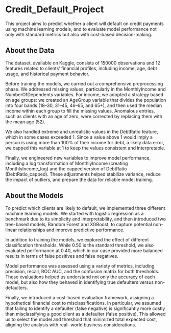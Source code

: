 # Credit_Default_Project

This project aims to predict whether a client will default on credit payments using machine learning models, and to evaluate model performance not only with standard metrics but also with cost-based decision-making.

## About the Data 

The dataset, available on Kaggle, consists of 150000 observations and 12 features related to clients’ financial profiles, including income, age, debt usage, and historical payment behavior.

Before training the models, we carried out a comprehensive preprocessing phase. We addressed missing values, particularly in the MonthlyIncome and NumberOfDependents variables. For income, we adopted a strategy 
based on age groups: we created an AgeGroup variable that divides the population into four bands (18–30, 31–45, 46–65, and 65+), and then used the median income within each group to fill the missing values. 
Anomalous entries, such as clients with an age of zero, were corrected by replacing them with the mean age (52).

We also handled extreme and unrealistic values in the DebtRatio feature, which in some cases exceeded 1. Since a value above 1 would imply a person is using more than 100% of their income for debt, a likely data 
error, we capped this variable at 1 to keep the values consistent and interpretable.

Finally, we engineered new variables to improve model performance, including a log transformation of MonthlyIncome (creating MonthlyIncome_log) and the capped version of DebtRatio (DebtRatio_capped). These 
adjustments helped stabilize variance, reduce the impact of outliers, and prepare the data for reliable model training.

## About the Models 

To predict which clients are likely to default, we implemented three different machine learning models. We started with logistic regression as a benchmark due to its simplicity and interpretability, and then 
introduced two tree-based models, Random Forest and XGBoost, to capture potential non-linear relationships and improve predictive performance.

In addition to training the models, we explored the effect of different classification thresholds. While 0.50 is the standard threshold, we also evaluated performance at 0.40, which in our case provided more 
balanced results in terms of false positives and false negatives.

Model performance was assessed using a variety of metrics, including precision, recall, ROC AUC, and the confusion matrix for both thresholds. These evaluations helped us understand not only the accuracy of each
model, but also how they behaved in identifying true defaulters versus non-defaulters.

Finally, we introduced a cost-based evaluation framework, assigning a hypothetical financial cost to misclassifications. In particular, we assumed that failing to identify a defaulter (false negative) is 
significantly more costly than misclassifying a good client as a defaulter (false positive). This allowed us to select the model and threshold that minimized total expected cost, aligning the analysis with real-
world business considerations.
